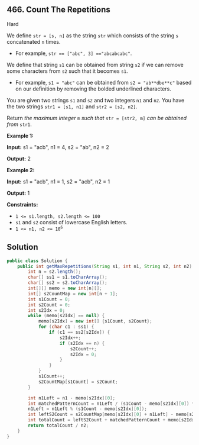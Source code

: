 ## 466\. Count The Repetitions

Hard

We define `str = [s, n]` as the string `str` which consists of the string `s` concatenated `n` times.

*   For example, `str == ["abc", 3] =="abcabcabc"`.

We define that string `s1` can be obtained from string `s2` if we can remove some characters from `s2` such that it becomes `s1`.

*   For example, `s1 = "abc"` can be obtained from `s2 = "ab**dbe**c"` based on our definition by removing the bolded underlined characters.

You are given two strings `s1` and `s2` and two integers `n1` and `n2`. You have the two strings `str1 = [s1, n1]` and `str2 = [s2, n2]`.

Return _the maximum integer_ `m` _such that_ `str = [str2, m]` _can be obtained from_ `str1`.

**Example 1:**

**Input:** s1 = "acb", n1 = 4, s2 = "ab", n2 = 2

**Output:** 2

**Example 2:**

**Input:** s1 = "acb", n1 = 1, s2 = "acb", n2 = 1

**Output:** 1

**Constraints:**

*   `1 <= s1.length, s2.length <= 100`
*   `s1` and `s2` consist of lowercase English letters.
*   <code>1 <= n1, n2 <= 10<sup>6</sup></code>

## Solution

```java
public class Solution {
    public int getMaxRepetitions(String s1, int n1, String s2, int n2) {
        int n = s2.length();
        char[] ss1 = s1.toCharArray();
        char[] ss2 = s2.toCharArray();
        int[][] memo = new int[n][];
        int[] s2CountMap = new int[n + 1];
        int s1Count = 0;
        int s2Count = 0;
        int s2Idx = 0;
        while (memo[s2Idx] == null) {
            memo[s2Idx] = new int[] {s1Count, s2Count};
            for (char c1 : ss1) {
                if (c1 == ss2[s2Idx]) {
                    s2Idx++;
                    if (s2Idx == n) {
                        s2Count++;
                        s2Idx = 0;
                    }
                }
            }
            s1Count++;
            s2CountMap[s1Count] = s2Count;
        }

        int n1Left = n1 - memo[s2Idx][0];
        int matchedPatternCount = n1Left / (s1Count - memo[s2Idx][0]) * (s2Count - memo[s2Idx][1]);
        n1Left = n1Left % (s1Count - memo[s2Idx][0]);
        int leftS2Count = s2CountMap[memo[s2Idx][0] + n1Left] - memo[s2Idx][1];
        int totalCount = leftS2Count + matchedPatternCount + memo[s2Idx][1];
        return totalCount / n2;
    }
}
```